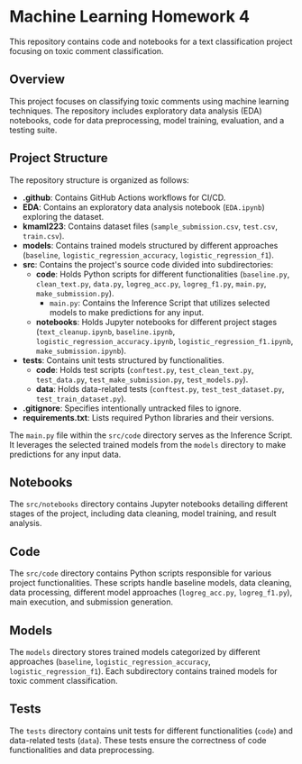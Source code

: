 # Machine Learning Homework 4

This repository contains code and notebooks for a text classification project focusing on toxic comment classification.

## Overview

This project focuses on classifying toxic comments using machine learning techniques. The repository includes exploratory data analysis (EDA) notebooks, code for data preprocessing, model training, evaluation, and a testing suite.

## Project Structure

The repository structure is organized as follows:

- **.github**: Contains GitHub Actions workflows for CI/CD.
- **EDA**: Contains an exploratory data analysis notebook (`EDA.ipynb`) exploring the dataset.
- **kmaml223**: Contains dataset files (`sample_submission.csv`, `test.csv`, `train.csv`).
- **models**: Contains trained models structured by different approaches (`baseline`, `logistic_regression_accuracy`, `logistic_regression_f1`).
- **src**: Contains the project's source code divided into subdirectories:
  - **code**: Holds Python scripts for different functionalities (`baseline.py`, `clean_text.py`, `data.py`, `logreg_acc.py`, `logreg_f1.py`, `main.py`, `make_submission.py`).
    - `main.py`: Contains the Inference Script that utilizes selected models to make predictions for any input.
  - **notebooks**: Holds Jupyter notebooks for different project stages (`text_cleanup.ipynb`, `baseline.ipynb`, `logistic_regression_accuracy.ipynb`, `logistic_regression_f1.ipynb`, `make_submission.ipynb`).
- **tests**: Contains unit tests structured by functionalities.
  - **code**: Holds test scripts (`conftest.py`, `test_clean_text.py`, `test_data.py`, `test_make_submission.py`, `test_models.py`).
  - **data**: Holds data-related tests (`conftest.py`, `test_test_dataset.py`, `test_train_dataset.py`).
- **.gitignore**: Specifies intentionally untracked files to ignore.
- **requirements.txt**: Lists required Python libraries and their versions.

The `main.py` file within the `src/code` directory serves as the Inference Script. It leverages the selected trained models from the `models` directory to make predictions for any input data.


## Notebooks

The `src/notebooks` directory contains Jupyter notebooks detailing different stages of the project, including data cleaning, model training, and result analysis.

## Code

The `src/code` directory contains Python scripts responsible for various project functionalities. These scripts handle baseline models, data cleaning, data processing, different model approaches (`logreg_acc.py`, `logreg_f1.py`), main execution, and submission generation.

## Models

The `models` directory stores trained models categorized by different approaches (`baseline`, `logistic_regression_accuracy`, `logistic_regression_f1`). Each subdirectory contains trained models for toxic comment classification.

## Tests

The `tests` directory contains unit tests for different functionalities (`code`) and data-related tests (`data`). These tests ensure the correctness of code functionalities and data preprocessing.
